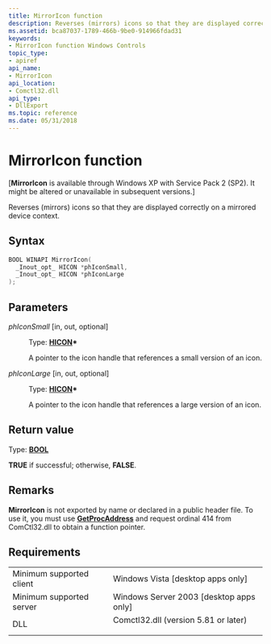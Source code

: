 ```yaml
---
title: MirrorIcon function
description: Reverses (mirrors) icons so that they are displayed correctly on a mirrored device context.
ms.assetid: bca87037-1789-466b-9be0-914966fdad31
keywords:
- MirrorIcon function Windows Controls
topic_type:
- apiref
api_name:
- MirrorIcon
api_location:
- Comctl32.dll
api_type:
- DllExport
ms.topic: reference
ms.date: 05/31/2018
---
```


# MirrorIcon function

\[**MirrorIcon** is available through Windows XP with Service Pack 2 (SP2). It might be altered or unavailable in subsequent versions.\]

Reverses (mirrors) icons so that they are displayed correctly on a mirrored device context.

## Syntax


```C++
BOOL WINAPI MirrorIcon(
  _Inout_opt_ HICON *phIconSmall,
  _Inout_opt_ HICON *phIconLarge
);
```



## Parameters

<dl> <dt>

*phIconSmall* \[in, out, optional\]
</dt> <dd>

Type: **[**HICON**](/windows/desktop/WinProg/windows-data-types)\***

A pointer to the icon handle that references a small version of an icon.

</dd> <dt>

*phIconLarge* \[in, out, optional\]
</dt> <dd>

Type: **[**HICON**](/windows/desktop/WinProg/windows-data-types)\***

A pointer to the icon handle that references a large version of an icon.

</dd> </dl>

## Return value

Type: **[**BOOL**](/windows/desktop/WinProg/windows-data-types)**

**TRUE** if successful; otherwise, **FALSE**.

## Remarks

**MirrorIcon** is not exported by name or declared in a public header file. To use it, you must use [**GetProcAddress**](/windows/desktop/api/libloaderapi/nf-libloaderapi-getprocaddress) and request ordinal 414 from ComCtl32.dll to obtain a function pointer.

## Requirements



|                                     |                                                                                                                 |
|-------------------------------------|-----------------------------------------------------------------------------------------------------------------|
| Minimum supported client<br/> | Windows Vista \[desktop apps only\]<br/>                                                                  |
| Minimum supported server<br/> | Windows Server 2003 \[desktop apps only\]<br/>                                                            |
| DLL<br/>                      | <dl> <dt>Comctl32.dll (version 5.81 or later)</dt> </dl> |



 

